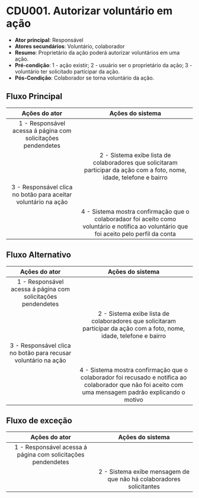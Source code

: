 # CDU001. Autorizar voluntário em ação

- **Ator principal**: Responsável	
- **Atores secundários**: Voluntário, colaborador
- **Resumo**: Proprietário da ação poderá autorizar voluntários em uma ação.
- **Pré-condição**: 
 1 - ação existir;
 2 - usuário ser o proprietário da ação;
 3 - voluntário ter solicitado participar da ação.
- **Pós-Condição**: Colaborador se torna voluntário da ação.

## Fluxo Principal
| Ações do ator | Ações do sistema |
| :-----------------: | :-----------------: | 
| 1 - Responsável acessa á página com solicitações pendendetes | |  
| | 2 - Sistema exibe lista de colaboradores que solicitaram participar da ação com a foto, nome, idade, telefone e bairro |
| 3 - Responsável clica no botão para aceitar voluntário na ação | | 
| | 4 - Sistema mostra confirmação que o colaboradaor foi aceito como voluntário e notifica ao voluntário que foi aceito pelo perfil da conta|


## Fluxo Alternativo
| Ações do ator | Ações do sistema |
| :-----------------: | :-----------------: | 
| 1 - Responsável acessa á página com solicitações pendendetes | |  
| | 2 - Sistema exibe lista de colaboradores que solicitaram participar da ação com a foto, nome, idade, telefone e bairro |
| 3 - Responsável clica no botão para recusar voluntário na ação | | 
| | 4 - Sistema mostra confirmação que o colaborador foi recusado e notifica ao colaborador que não foi aceito com uma mensagem padrão explicando o motivo |

## Fluxo de exceção
| Ações do ator | Ações do sistema |
| :-----------------: | :-----------------: | 
| 1 - Responsável acessa á página com solicitações pendendetes | |  
| | 2 - Sistema exibe mensagem de que não há colaboradores solicitantes |
